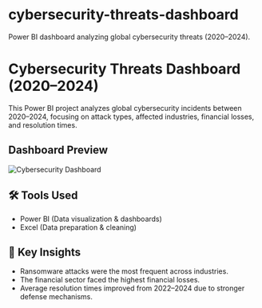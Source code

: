 # cybersecurity-threats-dashboard
Power BI dashboard analyzing global cybersecurity threats (2020–2024).
# Cybersecurity Threats Dashboard (2020–2024)

This Power BI project analyzes global cybersecurity incidents between 2020–2024, focusing on attack types, affected industries, financial losses, and resolution times.
## Dashboard Preview
![Cybersecurity Dashboard](https://github.com/Jeremy-Mensa1/Data-Portfolio/blob/main/Power%20BI%20Project/cybersecurity_dashboard.jpg)

## 🛠 Tools Used
- Power BI (Data visualization & dashboards)
- Excel (Data preparation & cleaning)

## 🔑 Key Insights
- Ransomware attacks were the most frequent across industries.
- The financial sector faced the highest financial losses.
- Average resolution times improved from 2022–2024 due to stronger defense mechanisms.
